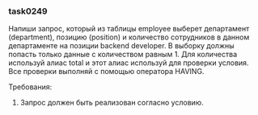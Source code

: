 
### task0249

Напиши запрос, который из таблицы employee выберет департамент (department), позицию (position) и количество
сотрудников в данном департаменте на позиции backend developer. В выборку должны попасть только данные с количеством
равным 1. Для количества используй алиас total и этот алиас используй для проверки условия. Все проверки выполняй
с помощью оператора HAVING.


Требования:
1.	Запрос должен быть реализован согласно условию.


